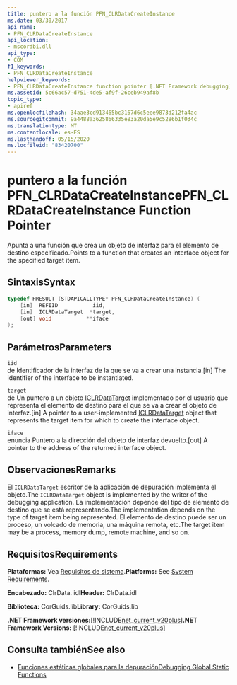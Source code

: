```yaml
---
title: puntero a la función PFN_CLRDataCreateInstance
ms.date: 03/30/2017
api_name:
- PFN_CLRDataCreateInstance
api_location:
- mscordbi.dll
api_type:
- COM
f1_keywords:
- PFN_CLRDataCreateInstance
helpviewer_keywords:
- PFN_CLRDataCreateInstance function pointer [.NET Framework debugging]
ms.assetid: 5c66ac57-d751-4de5-af9f-26ceb949af8b
topic_type:
- apiref
ms.openlocfilehash: 34aae3cd913465bc3167d6c5eee9873d212fa4ac
ms.sourcegitcommit: 9a4488a3625866335e83a20da5e9c5286b1f034c
ms.translationtype: MT
ms.contentlocale: es-ES
ms.lasthandoff: 05/15/2020
ms.locfileid: "83420700"
---
```

# <a name="pfn_clrdatacreateinstance-function-pointer"></a><span data-ttu-id="66871-102">puntero a la función PFN_CLRDataCreateInstance</span><span class="sxs-lookup"><span data-stu-id="66871-102">PFN_CLRDataCreateInstance Function Pointer</span></span>
<span data-ttu-id="66871-103">Apunta a una función que crea un objeto de interfaz para el elemento de destino especificado.</span><span class="sxs-lookup"><span data-stu-id="66871-103">Points to a function that creates an interface object for the specified target item.</span></span>  
  
## <a name="syntax"></a><span data-ttu-id="66871-104">Sintaxis</span><span class="sxs-lookup"><span data-stu-id="66871-104">Syntax</span></span>  
  
```cpp  
typedef HRESULT (STDAPICALLTYPE* PFN_CLRDataCreateInstance) (  
    [in]  REFIID           iid,  
    [in]  ICLRDataTarget  *target,  
    [out] void           **iface  
);  
```  
  
## <a name="parameters"></a><span data-ttu-id="66871-105">Parámetros</span><span class="sxs-lookup"><span data-stu-id="66871-105">Parameters</span></span>  
 `iid`  
 <span data-ttu-id="66871-106">de Identificador de la interfaz de la que se va a crear una instancia.</span><span class="sxs-lookup"><span data-stu-id="66871-106">[in] The identifier of the interface to be instantiated.</span></span>  
  
 `target`  
 <span data-ttu-id="66871-107">de Un puntero a un objeto [ICLRDataTarget](iclrdatatarget-interface.md) implementado por el usuario que representa el elemento de destino para el que se va a crear el objeto de interfaz.</span><span class="sxs-lookup"><span data-stu-id="66871-107">[in] A pointer to a user-implemented [ICLRDataTarget](iclrdatatarget-interface.md) object that represents the target item for which to create the interface object.</span></span>  
  
 `iface`  
 <span data-ttu-id="66871-108">enuncia Puntero a la dirección del objeto de interfaz devuelto.</span><span class="sxs-lookup"><span data-stu-id="66871-108">[out] A pointer to the address of the returned interface object.</span></span>  
  
## <a name="remarks"></a><span data-ttu-id="66871-109">Observaciones</span><span class="sxs-lookup"><span data-stu-id="66871-109">Remarks</span></span>  
 <span data-ttu-id="66871-110">El `ICLRDataTarget` escritor de la aplicación de depuración implementa el objeto.</span><span class="sxs-lookup"><span data-stu-id="66871-110">The `ICLRDataTarget` object is implemented by the writer of the debugging application.</span></span> <span data-ttu-id="66871-111">La implementación depende del tipo de elemento de destino que se está representando.</span><span class="sxs-lookup"><span data-stu-id="66871-111">The implementation depends on the type of target item being represented.</span></span> <span data-ttu-id="66871-112">El elemento de destino puede ser un proceso, un volcado de memoria, una máquina remota, etc.</span><span class="sxs-lookup"><span data-stu-id="66871-112">The target item may be a process, memory dump, remote machine, and so on.</span></span>  
  
## <a name="requirements"></a><span data-ttu-id="66871-113">Requisitos</span><span class="sxs-lookup"><span data-stu-id="66871-113">Requirements</span></span>  
 <span data-ttu-id="66871-114">**Plataformas:** Vea [Requisitos de sistema](../../get-started/system-requirements.md).</span><span class="sxs-lookup"><span data-stu-id="66871-114">**Platforms:** See [System Requirements](../../get-started/system-requirements.md).</span></span>  
  
 <span data-ttu-id="66871-115">**Encabezado:** ClrData. idl</span><span class="sxs-lookup"><span data-stu-id="66871-115">**Header:** ClrData.idl</span></span>  
  
 <span data-ttu-id="66871-116">**Biblioteca:** CorGuids.lib</span><span class="sxs-lookup"><span data-stu-id="66871-116">**Library:** CorGuids.lib</span></span>  
  
 <span data-ttu-id="66871-117">**.NET Framework versiones:**[!INCLUDE[net_current_v20plus](../../../../includes/net-current-v20plus-md.md)]</span><span class="sxs-lookup"><span data-stu-id="66871-117">**.NET Framework Versions:** [!INCLUDE[net_current_v20plus](../../../../includes/net-current-v20plus-md.md)]</span></span>  
  
## <a name="see-also"></a><span data-ttu-id="66871-118">Consulta también</span><span class="sxs-lookup"><span data-stu-id="66871-118">See also</span></span>

- [<span data-ttu-id="66871-119">Funciones estáticas globales para la depuración</span><span class="sxs-lookup"><span data-stu-id="66871-119">Debugging Global Static Functions</span></span>](debugging-global-static-functions.md)
